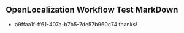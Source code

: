 ## OpenLocalization Workflow Test MarkDown

* a9ffaa1f-ff61-407a-b7b5-7de57b960c74 
thanks!



<!--HONumber=Jan16_HO4-->
